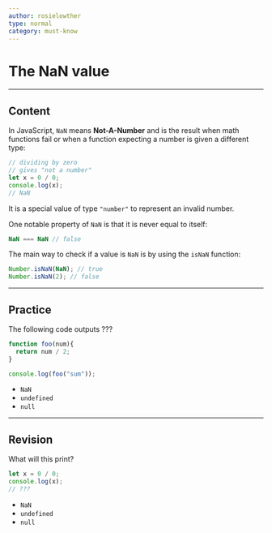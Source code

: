 ```yaml
---
author: rosielowther
type: normal
category: must-know
---
```


# The NaN value


---

## Content

In JavaScript, `NaN` means **Not-A-Number** and is the result when math functions fail or when a function expecting a number is given a different type:

```js
// dividing by zero
// gives "not a number"
let x = 0 / 0;
console.log(x);
// NaN
```

It is a special value of type `"number"` to represent an invalid number.

One notable property of `NaN` is that it is never equal to itself:

```js
NaN === NaN // false
```

The main way to check if a value is `NaN` is by using the `isNaN` function:

```js
Number.isNaN(NaN); // true
Number.isNaN(2); // false
```


---

## Practice

The following code outputs ???

```javascript
function foo(num){
  return num / 2;
}

console.log(foo("sum"));
```

* `NaN`
* `undefined`
* `null`


---

## Revision

What will this print?

```javascript
let x = 0 / 0;
console.log(x);
// ???
```

* `NaN`
* `undefined`
* `null`
